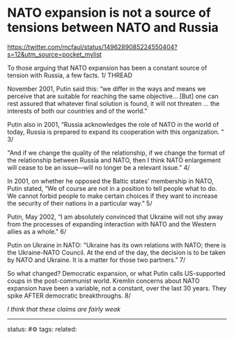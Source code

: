 # NATO expansion is not a source of tensions between NATO and Russia

https://twitter.com/mcfaul/status/1496289085224550404?s=12&utm_source=pocket_mylist

To those arguing that NATO expansion has been a constant source of tension with Russia, a few facts. 1/ THREAD

November 2001, Putin said this: “we differ in the ways and means we perceive that are suitable for reaching the same objective… [But] one can rest assured that whatever final solution is found, it will not threaten … the interests of both our countries and of the world.”


Putin also in 2001, “Russia acknowledges the role of NATO in the world of today, Russia is prepared to expand its cooperation with this organization. " 3/


"And if we change the quality of the relationship, if we change the format of the relationship between Russia and NATO, then I think NATO enlargement will cease to be an issue—will no longer be a relevant issue.” 4/

In 2001, on whether he opposed the Baltic states’ membership in NATO, Putin stated, “We of course are not in a position to tell people what to do. We cannot forbid people to make certain choices if they want to increase the security of their nations in a particular way.” 5/


Putin, May 2002, “I am absolutely convinced that Ukraine will not shy away from the processes of expanding interaction with NATO and the Western allies as a whole." 6/


Putin on Ukraine in NATO: "Ukraine has its own relations with NATO; there is the Ukraine-NATO Council. At the end of the day, the decision is to be taken by NATO and Ukraine. It is a matter for those two partners.” 7/


So what changed? Democratic expansion, or what Putin calls US-supported coups in the post-communist world. Kremlin concerns about NATO expansion have been a variable, not a constant, over the last 30 years. They spike AFTER democratic breakthroughs. 8/


*I think that these claims are fairly weak*


---
status: #⚙️ 
tags: 
related: 

